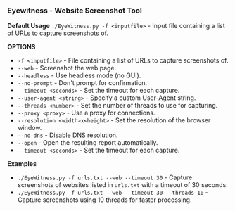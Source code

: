 ### Eyewitness - Website Screenshot Tool

**Default Usage**
	 `./EyeWitness.py -f <inputfile>` - Input file containing a list of URLs to capture screenshots of.

**OPTIONS**
- `-f <inputfile>` - File containing a list of URLs to capture screenshots of.
- `--web` - Screenshot the web page.
- `--headless` - Use headless mode (no GUI).
- `--no-prompt` - Don't prompt for confirmation.
- `--timeout <seconds>` - Set the timeout for each capture.
- `--user-agent <string>` - Specify a custom User-Agent string.
- `--threads <number>` - Set the number of threads to use for capturing.
- `--proxy <proxy>` - Use a proxy for connections.
- `--resolution <width>x<height>` - Set the resolution of the browser window.
- `--no-dns` - Disable DNS resolution.
- `--open` - Open the resulting report automatically.
- `--timeout <seconds>` - Set the timeout for each capture.

**Examples**
- `./EyeWitness.py -f urls.txt --web --timeout 30` - Capture screenshots of websites listed in `urls.txt` with a timeout of 30 seconds.
- `./EyeWitness.py -f urls.txt --web --timeout 30 --threads 10` - Capture screenshots using 10 threads for faster processing.